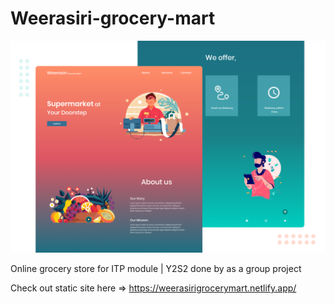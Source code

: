 # Weerasiri-grocery-mart

![Design preview for the weerasiri grocery mart](./images/Cover.png)

Online grocery store for ITP module | Y2S2 done by as a group project

Check out static site here => https://weerasirigrocerymart.netlify.app/
